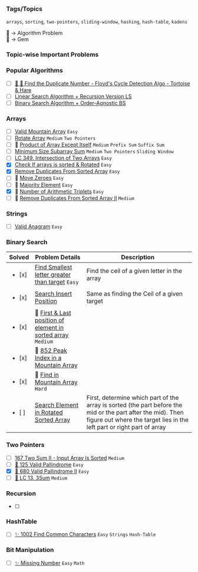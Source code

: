 ### Tags/Topics

`arrays`, `sorting`, `two-pointers`, `sliding-window`, `hashing`, `hash-table`, `kadens`

🧬 → Algorithm Problem <br/>
💎 → Gem

### Topic-wise Important Problems

<!-- Popular Algorithms  -->

### Popular Algorithms

- [ ] [🧬 💎 Find the Duplicate Number - Floyd's Cycle Detection Algo - Tortoise & Hare][def9]
- [ ] [Linear Search Algorithm + Recursion Version LS][def16]
- [ ] [Binary Search Algorithm + Order-Agnostic BS][def19]

<!-- Arrays -->

### Arrays

- [ ] [Valid Mountain Array][def10] `Easy`
- [ ] [Rotate Array][def6] `Medium` `Two Pointers`
- [ ] 💎 [Product of Array Except Itself][def5] `Medium` `Prefix Sum` `Suffix Sum`
- [ ] [Minimum Size Subarray Sum][def4] `Medium` `Two Pointers` `Sliding Window`
- [ ] [LC 349. Intersection of Two Arrays][def3] `Easy`
- [x] [Check If arrays is sorted & Rotated][def] `Easy`
- [x] [Remove Duplicates From Sorted Array][def2] `Easy`
- [ ] 💎 [Move Zeroes][move_zeros] `Easy`
- [ ] 🧬 [Majority Element][def12] `Easy`
- [x] 💎 [Number of Arithmetic Triplets][def18] `Easy`
- [ ] 💎 [Remove Duplicates From Sorted Array II][def20] `Medium`

<!-- Strings  -->

### Strings

- [ ] [Valid Anagram][def7] `Easy`

<!-- Binary Search  -->

### Binary Search

| Solved | Problem Details  | Description |
| ------ | ---------------- | ----------- |
| <ul><li> [x] </li></ul> | [Find Smallest letter greater than target][def21] `Easy` | Find the ceil of a given letter in the array
| <ul><li> [x] </li></ul> | [Search Insert Position][def25] | Same as finding the Ceil of a given target |
| <ul><li> [x] </li></ul> | 💎 [First & Last position of element in sorted array][def22] `Medium` |  |
| <ul><li> [x] </li></ul> | 💎 [852 Peak Index in a Mountain Array][def23] |  |
| <ul><li> [x] </li></ul> | 💎 [Find in Mountain Array][def24] `Hard` |  |
| <ul><li> [ ] </li></ul> | [Search Element in Rotated Sorted Array][def26] | First, determine which part of the array is sorted (the part before the mid or the part after the mid). Then figure out where the target lies in the left part or right part of array |


<!-- Two Pointers  -->

### Two Pointers

- [ ] [167 Two Sum II - Input Array Is Sorted][def11] `Medium`
- [ ] [💎 125 Valid Pallindrome][def14] `Easy`
- [x] [💎 680 Valid Pallindrome II][def15] `Easy`
- [ ] [💎 LC 13. 3Sum][def17] `Medium`

<!-- Recursion  -->

### Recursion

- [ ]

<!-- HashTable  -->

### HashTable

- [ ] [✨ 1002 Find Common Characters][def8] `Easy` `Strings` `Hash-Table`

<!-- Bit Manipulation  -->

### Bit Manipulation

- [ ] [✨ Missing Number][def13] `Easy` `Math`

[def]: https://leetcode.com/problems/check-if-array-is-sorted-and-rotated/description/
[def2]: https://leetcode.com/problems/remove-duplicates-from-sorted-array/description/
[def3]: https://leetcode.com/problems/intersection-of-two-arrays/
[move_zeros]: LeetCode/Arrays/MoveZeros
[def4]: https://leetcode.com/problems/minimum-size-subarray-sum/description/
[def5]: https://leetcode.com/problems/product-of-array-except-self/description/
[def6]: https://leetcode.com/problems/rotate-array/description/
[def7]: https://leetcode.com/problems/valid-anagram/description/
[def8]: LeetCode/HashTable/1002FindCommonCharacters.java
[def9]: LeetCode/Arrays/FindTheDuplicateNumber.java
[def10]: https://leetcode.com/problems/valid-mountain-array/description/
[def11]: https://leetcode.com/problems/two-sum-ii-input-array-is-sorted/description/
[def12]: LeetCode/Arrays/MajorityElement_169/MajorityElement.java
[def13]: LeetCode/BitManipulation/MissingNumber_268
[def14]: LeetCode/Strings/125ValidPallindrome
[def15]: LeetCode/TwoPointers/ValidPallindromeII_680
[def16]: Algorithms/Searching/LinearSearch
[def17]: LeetCode/Arrays/ThreeSum_15
[def18]: LeetCode/Arrays/NumberOfArithmeticTriplets_2367
[def19]: Algorithms/Searching/BinarySearch
[def20]: LeetCode/Arrays/RemoveDuplicatesFromSortedArrayII
[def21]: https://leetcode.com/problems/find-smallest-letter-greater-than-target/
[def22]: https://leetcode.com/problems/find-first-and-last-position-of-element-in-sorted-array/description/
[def23]: LeetCode/Arrays/PeakIndexInaMountainArray
[def24]: https://leetcode.com/problems/find-in-mountain-array/description/
[def25]: LeetCode/Arrays/35SearchInsertPosition
[def26]: LeetCode/Arrays/SearchInRotatedSortedArray